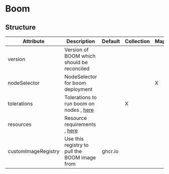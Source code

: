 # Boom 
 

## Structure 
 

| Attribute           | Description                                                               | Default  | Collection | Map  |
| ------------------- | ------------------------------------------------------------------------- | -------- | ---------- | ---  |
| version             | Version of BOOM which should be reconciled                                |          |            |      |
| nodeSelector        | NodeSelector for boom deployment                                          |          |            | X    |
| tolerations         | Tolerations to run boom on nodes , [here](k8s/Tolerations/Tolerations.md) |          | X          |      |
| resources           | Resource requirements , [here](k8s/Resources/Resources.md)                |          |            |      |
| customImageRegistry | Use this registry to pull the BOOM image from                             |  ghcr.io |            |      |